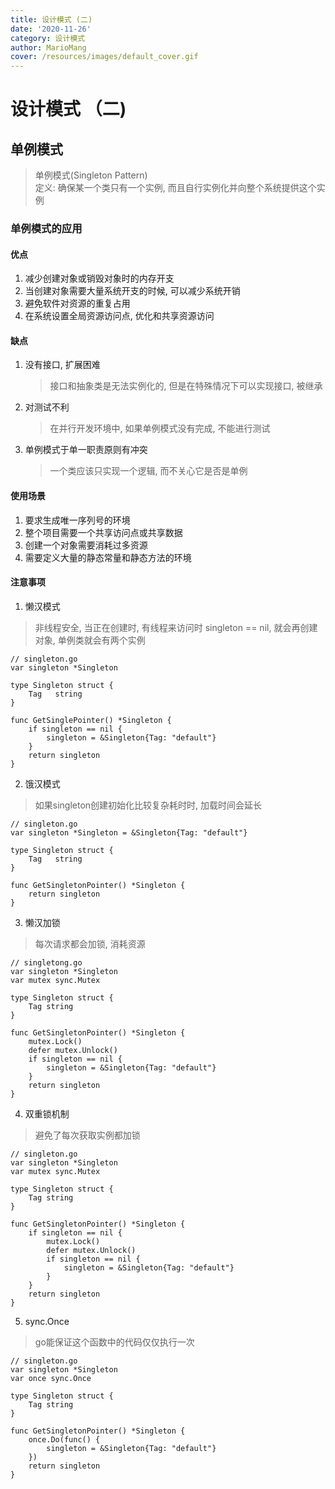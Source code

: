 ```yaml
---
title: 设计模式 (二)
date: '2020-11-26'
category: 设计模式
author: MarioMang
cover: /resources/images/default_cover.gif
---
```


# 设计模式 （二)

## 单例模式
> 单例模式(Singleton Pattern)  
> 定义: 确保某一个类只有一个实例, 而且自行实例化并向整个系统提供这个实例

### 单例模式的应用

#### 优点
1. 减少创建对象或销毁对象时的内存开支
2. 当创建对象需要大量系统开支的时候, 可以减少系统开销
3. 避免软件对资源的重复占用
4. 在系统设置全局资源访问点, 优化和共享资源访问

#### 缺点
1. 没有接口, 扩展困难
    > 接口和抽象类是无法实例化的, 但是在特殊情况下可以实现接口, 被继承
2. 对测试不利
    > 在并行开发环境中, 如果单例模式没有完成, 不能进行测试
3. 单例模式于单一职责原则有冲突
    > 一个类应该只实现一个逻辑, 而不关心它是否是单例

#### 使用场景
1. 要求生成唯一序列号的环境
2. 整个项目需要一个共享访问点或共享数据
3. 创建一个对象需要消耗过多资源
4. 需要定义大量的静态常量和静态方法的环境

#### 注意事项

1. 懒汉模式
> 非线程安全, 当正在创建时, 有线程来访问时 singleton == nil, 就会再创建对象, 单例类就会有两个实例
``` golang
// singleton.go
var singleton *Singleton 

type Singleton struct {
	Tag   string
}

func GetSinglePointer() *Singleton {
	if singleton == nil {
		singleton = &Singleton{Tag: "default"}
	}
	return singleton
}
```

2. 饿汉模式
> 如果singleton创建初始化比较复杂耗时时, 加载时间会延长 
``` golang
// singleton.go
var singleton *Singleton = &Singleton{Tag: "default"}

type Singleton struct {
	Tag   string
}

func GetSingletonPointer() *Singleton {
	return singleton
}
```

3. 懒汉加锁
> 每次请求都会加锁, 消耗资源
``` golang 
// singletong.go
var singleton *Singleton
var mutex sync.Mutex

type Singleton struct {
	Tag string
}

func GetSingletonPointer() *Singleton {
	mutex.Lock()
	defer mutex.Unlock()
	if singleton == nil {
		singleton = &Singleton{Tag: "default"}
	}
	return singleton
}
```

4. 双重锁机制
> 避免了每次获取实例都加锁
``` golang 
// singleton.go
var singleton *Singleton
var mutex sync.Mutex

type Singleton struct {
	Tag string
}

func GetSingletonPointer() *Singleton {
	if singleton == nil {
		mutex.Lock()
		defer mutex.Unlock()
		if singleton == nil {
			singleton = &Singleton{Tag: "default"}
		}
	}
	return singleton
}
```

5. sync.Once
> go能保证这个函数中的代码仅仅执行一次
``` golang
// singleton.go
var singleton *Singleton
var once sync.Once

type Singleton struct {
	Tag string
}

func GetSingletonPointer() *Singleton {
	once.Do(func() {
		singleton = &Singleton{Tag: "default"}
	})
	return singleton
}
```